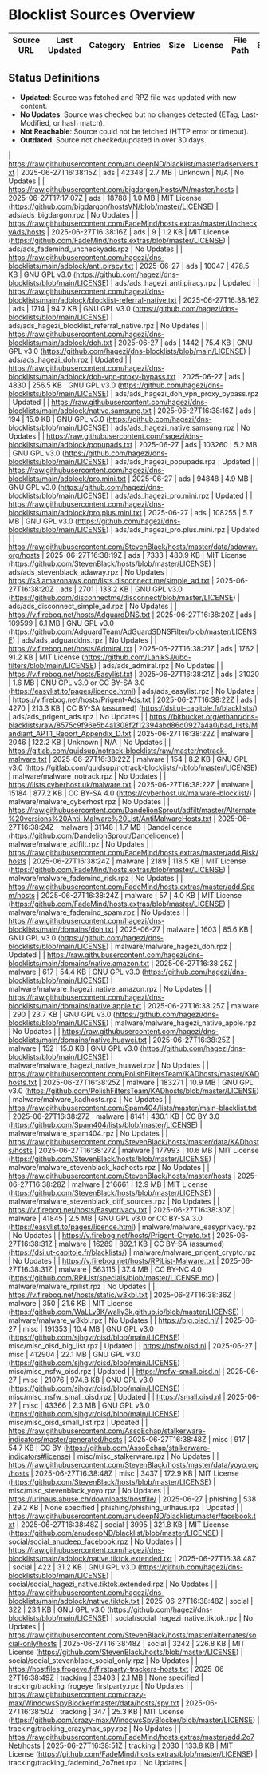 # Blocklist Sources Overview

| Source URL | Last Updated | Category | Entries | Size     | License | File Path | Status |
|------------|--------------|----------|---------|----------|---------|-----------|--------|

## Status Definitions
- **Updated**: Source was fetched and RPZ file was updated with new content.
- **No Updates**: Source was checked but no changes detected (ETag, Last-Modified, or hash match).
- **Not Reachable**: Source could not be fetched (HTTP error or timeout).
- **Outdated**: Source not checked/updated in over 30 days.

| https://raw.githubusercontent.com/anudeepND/blacklist/master/adservers.txt | 2025-06-27T16:38:15Z | ads | 42348 | 2.7 MB | Unknown | N/A | No Updates |
| https://raw.githubusercontent.com/bigdargon/hostsVN/master/hosts | 2025-06-27T17:17:07Z | ads | 18788 | 1.0 MB | MIT License (https://github.com/bigdargon/hostsVN/blob/master/LICENSE) | ads/ads_bigdargon.rpz | No Updates |
| https://raw.githubusercontent.com/FadeMind/hosts.extras/master/UncheckyAds/hosts | 2025-06-27T16:38:16Z | ads | 9 | 1.2 KB | MIT License (https://github.com/FadeMind/hosts.extras/blob/master/LICENSE) | ads/ads_fademind_uncheckyads.rpz | No Updates |
| https://raw.githubusercontent.com/hagezi/dns-blocklists/main/adblock/anti.piracy.txt | 2025-06-27 | ads | 10047 | 478.5 KB | GNU GPL v3.0 (https://github.com/hagezi/dns-blocklists/blob/main/LICENSE) | ads/ads_hagezi_anti.piracy.rpz | Updated |
| https://raw.githubusercontent.com/hagezi/dns-blocklists/main/adblock/blocklist-referral-native.txt | 2025-06-27T16:38:16Z | ads | 1714 | 94.7 KB | GNU GPL v3.0 (https://github.com/hagezi/dns-blocklists/blob/main/LICENSE) | ads/ads_hagezi_blocklist_referral_native.rpz | No Updates |
| https://raw.githubusercontent.com/hagezi/dns-blocklists/main/adblock/doh.txt | 2025-06-27 | ads | 1442 | 75.4 KB | GNU GPL v3.0 (https://github.com/hagezi/dns-blocklists/blob/main/LICENSE) | ads/ads_hagezi_doh.rpz | Updated |
| https://raw.githubusercontent.com/hagezi/dns-blocklists/main/adblock/doh-vpn-proxy-bypass.txt | 2025-06-27 | ads | 4830 | 256.5 KB | GNU GPL v3.0 (https://github.com/hagezi/dns-blocklists/blob/main/LICENSE) | ads/ads_hagezi_doh_vpn_proxy_bypass.rpz | Updated |
| https://raw.githubusercontent.com/hagezi/dns-blocklists/main/adblock/native.samsung.txt | 2025-06-27T16:38:16Z | ads | 194 | 15.0 KB | GNU GPL v3.0 (https://github.com/hagezi/dns-blocklists/blob/main/LICENSE) | ads/ads_hagezi_native.samsung.rpz | No Updates |
| https://raw.githubusercontent.com/hagezi/dns-blocklists/main/adblock/popupads.txt | 2025-06-27 | ads | 103260 | 5.2 MB | GNU GPL v3.0 (https://github.com/hagezi/dns-blocklists/blob/main/LICENSE) | ads/ads_hagezi_popupads.rpz | Updated |
| https://raw.githubusercontent.com/hagezi/dns-blocklists/main/adblock/pro.mini.txt | 2025-06-27 | ads | 94848 | 4.9 MB | GNU GPL v3.0 (https://github.com/hagezi/dns-blocklists/blob/main/LICENSE) | ads/ads_hagezi_pro.mini.rpz | Updated |
| https://raw.githubusercontent.com/hagezi/dns-blocklists/main/adblock/pro.plus.mini.txt | 2025-06-27 | ads | 108255 | 5.7 MB | GNU GPL v3.0 (https://github.com/hagezi/dns-blocklists/blob/main/LICENSE) | ads/ads_hagezi_pro.plus.mini.rpz | Updated |
| https://raw.githubusercontent.com/StevenBlack/hosts/master/data/adaway.org/hosts | 2025-06-27T16:38:19Z | ads | 7333 | 480.9 KB | MIT License (https://github.com/StevenBlack/hosts/blob/master/LICENSE) | ads/ads_stevenblack_adaway.rpz | No Updates |
| https://s3.amazonaws.com/lists.disconnect.me/simple_ad.txt | 2025-06-27T16:38:20Z | ads | 2701 | 133.2 KB | GNU GPL v3.0 (https://github.com/disconnectme/disconnect/blob/master/LICENSE) | ads/ads_disconnect_simple_ad.rpz | No Updates |
| https://v.firebog.net/hosts/AdguardDNS.txt | 2025-06-27T16:38:20Z | ads | 109599 | 6.1 MB | GNU GPL v3.0 (https://github.com/AdguardTeam/AdGuardSDNSFilter/blob/master/LICENSE) | ads/ads_adguarddns.rpz | No Updates |
| https://v.firebog.net/hosts/Admiral.txt | 2025-06-27T16:38:21Z | ads | 1762 | 91.2 KB | MIT License (https://github.com/LanikSJ/ubo-filters/blob/main/LICENSE) | ads/ads_admiral.rpz | No Updates |
| https://v.firebog.net/hosts/Easylist.txt | 2025-06-27T16:38:21Z | ads | 31020 | 1.6 MB | GNU GPL v3.0 or CC BY-SA 3.0 (https://easylist.to/pages/licence.html) | ads/ads_easylist.rpz | No Updates |
| https://v.firebog.net/hosts/Prigent-Ads.txt | 2025-06-27T16:38:22Z | ads | 4270 | 213.3 KB | CC BY-SA (assumed) (https://dsi.ut-capitole.fr/blacklists/) | ads/ads_prigent_ads.rpz | No Updates |
| https://bitbucket.org/ethanr/dns-blacklists/raw/8575c9f96e5b4a1308f2f12394abd86d0927a4a0/bad_lists/Mandiant_APT1_Report_Appendix_D.txt | 2025-06-27T16:38:22Z | malware | 2046 | 122.2 KB | Unknown | N/A | No Updates |
| https://gitlab.com/quidsup/notrack-blocklists/raw/master/notrack-malware.txt | 2025-06-27T16:38:22Z | malware | 154 | 8.2 KB | GNU GPL v3.0 (https://gitlab.com/quidsup/notrack-blocklists/-/blob/master/LICENSE) | malware/malware_notrack.rpz | No Updates |
| https://lists.cyberhost.uk/malware.txt | 2025-06-27T16:38:22Z | malware | 15184 | 877.2 KB | CC BY-SA 4.0 (https://cyberhost.uk/malware-blocklist/) | malware/malware_cyberhost.rpz | No Updates |
| https://raw.githubusercontent.com/DandelionSprout/adfilt/master/Alternate%20versions%20Anti-Malware%20List/AntiMalwareHosts.txt | 2025-06-27T16:38:24Z | malware | 31148 | 1.7 MB | Dandelicence (https://github.com/DandelionSprout/Dandelicence) | malware/malware_adfilt.rpz | No Updates |
| https://raw.githubusercontent.com/FadeMind/hosts.extras/master/add.Risk/hosts | 2025-06-27T16:38:24Z | malware | 2189 | 118.5 KB | MIT License (https://github.com/FadeMind/hosts.extras/blob/master/LICENSE) | malware/malware_fademind_risk.rpz | No Updates |
| https://raw.githubusercontent.com/FadeMind/hosts.extras/master/add.Spam/hosts | 2025-06-27T16:38:24Z | malware | 57 | 4.0 KB | MIT License (https://github.com/FadeMind/hosts.extras/blob/master/LICENSE) | malware/malware_fademind_spam.rpz | No Updates |
| https://raw.githubusercontent.com/hagezi/dns-blocklists/main/domains/doh.txt | 2025-06-27 | malware | 1603 | 85.6 KB | GNU GPL v3.0 (https://github.com/hagezi/dns-blocklists/blob/main/LICENSE) | malware/malware_hagezi_doh.rpz | Updated |
| https://raw.githubusercontent.com/hagezi/dns-blocklists/main/domains/native.amazon.txt | 2025-06-27T16:38:25Z | malware | 617 | 54.4 KB | GNU GPL v3.0 (https://github.com/hagezi/dns-blocklists/blob/main/LICENSE) | malware/malware_hagezi_native_amazon.rpz | No Updates |
| https://raw.githubusercontent.com/hagezi/dns-blocklists/main/domains/native.apple.txt | 2025-06-27T16:38:25Z | malware | 290 | 23.7 KB | GNU GPL v3.0 (https://github.com/hagezi/dns-blocklists/blob/main/LICENSE) | malware/malware_hagezi_native_apple.rpz | No Updates |
| https://raw.githubusercontent.com/hagezi/dns-blocklists/main/domains/native.huawei.txt | 2025-06-27T16:38:25Z | malware | 152 | 15.0 KB | GNU GPL v3.0 (https://github.com/hagezi/dns-blocklists/blob/main/LICENSE) | malware/malware_hagezi_native_huawei.rpz | No Updates |
| https://raw.githubusercontent.com/PolishFiltersTeam/KADhosts/master/KADhosts.txt | 2025-06-27T16:38:25Z | malware | 183271 | 10.9 MB | GNU GPL v3.0 (https://github.com/PolishFiltersTeam/KADhosts/blob/master/LICENSE) | malware/malware_kadhosts.rpz | No Updates |
| https://raw.githubusercontent.com/Spam404/lists/master/main-blacklist.txt | 2025-06-27T16:38:27Z | malware | 8141 | 430.1 KB | CC BY 3.0 (https://github.com/Spam404/lists/blob/master/LICENSE) | malware/malware_spam404.rpz | No Updates |
| https://raw.githubusercontent.com/StevenBlack/hosts/master/data/KADhosts/hosts | 2025-06-27T16:38:27Z | malware | 177993 | 10.6 MB | MIT License (https://github.com/StevenBlack/hosts/blob/master/LICENSE) | malware/malware_stevenblack_kadhosts.rpz | No Updates |
| https://raw.githubusercontent.com/StevenBlack/hosts/master/hosts | 2025-06-27T16:38:28Z | malware | 216661 | 12.9 MB | MIT License (https://github.com/StevenBlack/hosts/blob/master/LICENSE) | malware/malware_stevenblack_diff_sources.rpz | No Updates |
| https://v.firebog.net/hosts/Easyprivacy.txt | 2025-06-27T16:38:30Z | malware | 41845 | 2.5 MB | GNU GPL v3.0 or CC BY-SA 3.0 (https://easylist.to/pages/licence.html) | malware/malware_easyprivacy.rpz | No Updates |
| https://v.firebog.net/hosts/Prigent-Crypto.txt | 2025-06-27T16:38:31Z | malware | 16289 | 892.1 KB | CC BY-SA (assumed) (https://dsi.ut-capitole.fr/blacklists/) | malware/malware_prigent_crypto.rpz | No Updates |
| https://v.firebog.net/hosts/RPiList-Malware.txt | 2025-06-27T16:38:31Z | malware | 563115 | 37.4 MB | CC BY-NC 4.0 (https://github.com/RPiList/specials/blob/master/LICENSE.md) | malware/malware_rpilist.rpz | No Updates |
| https://v.firebog.net/hosts/static/w3kbl.txt | 2025-06-27T16:38:36Z | malware | 350 | 21.6 KB | MIT License (https://github.com/WaLLy3K/wally3k.github.io/blob/master/LICENSE) | malware/malware_w3kbl.rpz | No Updates |
| https://big.oisd.nl/ | 2025-06-27 | misc | 191353 | 10.4 MB | GNU GPL v3.0 (https://github.com/sjhgvr/oisd/blob/main/LICENSE) | misc/misc_oisd_big_list.rpz | Updated |
| https://nsfw.oisd.nl | 2025-06-27 | misc | 412904 | 22.1 MB | GNU GPL v3.0 (https://github.com/sjhgvr/oisd/blob/main/LICENSE) | misc/misc_nsfw_oisd.rpz | Updated |
| https://nsfw-small.oisd.nl | 2025-06-27 | misc | 21076 | 974.8 KB | GNU GPL v3.0 (https://github.com/sjhgvr/oisd/blob/main/LICENSE) | misc/misc_nsfw_small_oisd.rpz | Updated |
| https://small.oisd.nl | 2025-06-27 | misc | 43366 | 2.3 MB | GNU GPL v3.0 (https://github.com/sjhgvr/oisd/blob/main/LICENSE) | misc/misc_oisd_small_list.rpz | Updated |
| https://raw.githubusercontent.com/AssoEchap/stalkerware-indicators/master/generated/hosts | 2025-06-27T16:38:48Z | misc | 917 | 54.7 KB | CC BY (https://github.com/AssoEchap/stalkerware-indicators#license) | misc/misc_stalkerware.rpz | No Updates |
| https://raw.githubusercontent.com/StevenBlack/hosts/master/data/yoyo.org/hosts | 2025-06-27T16:38:48Z | misc | 3437 | 172.9 KB | MIT License (https://github.com/StevenBlack/hosts/blob/master/LICENSE) | misc/misc_stevenblack_yoyo.rpz | No Updates |
| https://urlhaus.abuse.ch/downloads/hostfile/ | 2025-06-27 | phishing | 538 | 29.2 KB | None specified | phishing/phishing_urlhaus.rpz | Updated |
| https://raw.githubusercontent.com/anudeepND/blacklist/master/facebook.txt | 2025-06-27T16:38:48Z | social | 3995 | 321.8 KB | MIT License (https://github.com/anudeepND/blacklist/blob/master/LICENSE) | social/social_anudeep_facebook.rpz | No Updates |
| https://raw.githubusercontent.com/hagezi/dns-blocklists/main/adblock/native.tiktok.extended.txt | 2025-06-27T16:38:48Z | social | 422 | 31.2 KB | GNU GPL v3.0 (https://github.com/hagezi/dns-blocklists/blob/main/LICENSE) | social/social_hagezi_native.tiktok.extended.rpz | No Updates |
| https://raw.githubusercontent.com/hagezi/dns-blocklists/main/adblock/native.tiktok.txt | 2025-06-27T16:38:48Z | social | 322 | 23.1 KB | GNU GPL v3.0 (https://github.com/hagezi/dns-blocklists/blob/main/LICENSE) | social/social_hagezi_native.tiktok.rpz | No Updates |
| https://raw.githubusercontent.com/StevenBlack/hosts/master/alternates/social-only/hosts | 2025-06-27T16:38:48Z | social | 3242 | 226.8 KB | MIT License (https://github.com/StevenBlack/hosts/blob/master/LICENSE) | social/social_stevenblack_social_only.rpz | No Updates |
| https://hostfiles.frogeye.fr/firstparty-trackers-hosts.txt | 2025-06-27T16:38:49Z | tracking | 33403 | 2.1 MB | None specified | tracking/tracking_frogeye_firstparty.rpz | No Updates |
| https://raw.githubusercontent.com/crazy-max/WindowsSpyBlocker/master/data/hosts/spy.txt | 2025-06-27T16:38:50Z | tracking | 347 | 25.3 KB | MIT License (https://github.com/crazy-max/WindowsSpyBlocker/blob/master/LICENSE) | tracking/tracking_crazymax_spy.rpz | No Updates |
| https://raw.githubusercontent.com/FadeMind/hosts.extras/master/add.2o7Net/hosts | 2025-06-27T16:38:51Z | tracking | 2030 | 133.8 KB | MIT License (https://github.com/FadeMind/hosts.extras/blob/master/LICENSE) | tracking/tracking_fademind_2o7net.rpz | No Updates |
